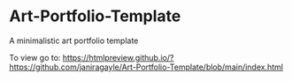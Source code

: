 # Art-Portfolio-Template
A minimalistic art portfolio template

To view go to: https://htmlpreview.github.io/?https://github.com/janiragayle/Art-Portfolio-Template/blob/main/index.html
